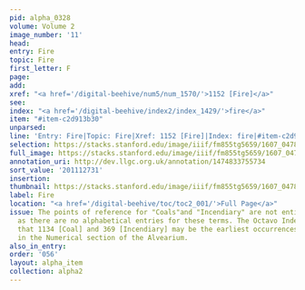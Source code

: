 ```yaml
---
pid: alpha_0328
volume: Volume 2
image_number: '11'
head:
entry: Fire
topic: Fire
first_letter: F
page:
add:
xref: "<a href='/digital-beehive/num5/num_1570/'>1152 [Fire]</a>"
see:
index: "<a href='/digital-beehive/index2/index_1429/'>fire</a>"
item: "#item-c2d913b30"
unparsed:
line: 'Entry: Fire|Topic: Fire|Xref: 1152 [Fire]|Index: fire|#item-c2d913b30'
selection: https://stacks.stanford.edu/image/iiif/fm855tg5659/1607_0478/416,2731,3033,426/full/0/default.jpg
full_image: https://stacks.stanford.edu/image/iiif/fm855tg5659/1607_0478/full/full/0/default.jpg
annotation_uri: http://dev.llgc.org.uk/annotation/1474833755734
sort_value: '201112731'
insertion:
thumbnail: https://stacks.stanford.edu/image/iiif/fm855tg5659/1607_0478/416,2731,600,180/250,/0/default.jpg
label: Fire
location: "<a href='/digital-beehive/toc/toc2_001/'>Full Page</a>"
issue: The points of reference for "Coals"and "Incendiary" are not entirely clear,
  as there are no alphabetical entries for these terms. The Octavo Index indicates
  that 1134 [Coal] and 369 [Incendiary] may be the earliest occurrences of these topics
  in the Numerical section of the Alvearium.
also_in_entry:
order: '056'
layout: alpha_item
collection: alpha2
---
```

